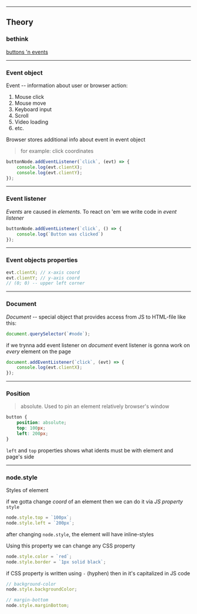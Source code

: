 ****
## Theory

### bethink
[buttons 'n events](JSMegaBase)
- - -

### Event object

Event -- information about user or browser action:
1. Mouse click
2. Mouse move
3. Keyboard input
4. Scroll 
5. Video loading 
6. etc.

Browser stores additional info about event in event object 
> for example: click coordinates
```js
buttonNode.addEventListener(`click`, (evt) => {
	console.log(evt.clientX);
	console.log(evt.clientY);
});
```


****
### Event listener

*Events* are caused in *elements*.
To react on 'em we write code in *event listener*
```js
buttonNode.addEventListener(`click`, () => {
	console.log(`Button was clicked`)
});
```


****
### Event objects properties

```js
evt.clientX; // x-axis coord
evt.clientY; // y-axis coord
// (0; 0) -- upper left corner
```


****
### Document

*Document* -- special object that provides access from JS to HTML-file like this: 
```js
document.querySelector(`#node`);
```

if we trynna add event listener on *document* event listener is gonna work on _every_ element on the page 
```js
document.addEventListener(`click`, (evt) => {
	console.log(evt.clientX);
});
```


****
### Position 

> absolute. Used to pin an element relatively browser's window
```css
button {
	position: absolute;
	top: 100px;
	left: 200px;
}
```
`left` and `top` properties shows what idents must be with element and page's side


****
### node.style
Styles of element

if we gotta change *coord* of an element then we can do it via *JS property* `style`
```js
node.style.top = `100px`;
node.style.left = `200px`;
```

after changing `node.style`, the element will have inline-styles

Using this property we can change any CSS property
```js
node.style.color = `red`;
node.style.border = `1px solid black`;
```

if CSS property is written using `-` (hyphen) then in it's capitalized in JS code
```js
// background-color
node.style.backgroundColor;

// margin-bottom 
node.style.marginBottom;
```
